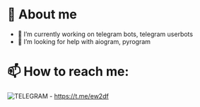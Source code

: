 # 📄 About me
- 🔭 I’m currently working on telegram bots, telegram userbots
- 🤔 I’m looking for help with aiogram, pyrogram
# 📫 How to reach me: 
![TELEGRAM](https://img.shields.io/badge/TELEGRAM-LINK-blue) - https://t.me/ew2df


